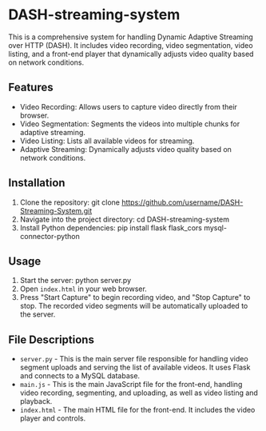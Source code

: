 # DASH-streaming-system

This is a comprehensive system for handling Dynamic Adaptive Streaming over HTTP (DASH). It includes video recording, video segmentation, video listing, and a front-end player that dynamically adjusts video quality based on network conditions.

## Features

- Video Recording: Allows users to capture video directly from their browser.
- Video Segmentation: Segments the videos into multiple chunks for adaptive streaming.
- Video Listing: Lists all available videos for streaming.
- Adaptive Streaming: Dynamically adjusts video quality based on network conditions.


## Installation

1. Clone the repository: git clone https://github.com/username/DASH-Streaming-System.git
2. Navigate into the project directory: cd DASH-streaming-system
3. Install Python dependencies: pip install flask flask_cors mysql-connector-python


## Usage

1. Start the server: python server.py
2. Open `index.html` in your web browser.
3. Press "Start Capture" to begin recording video, and "Stop Capture" to stop. The recorded video segments will be automatically uploaded to the server.


## File Descriptions

- `server.py` - This is the main server file responsible for handling video segment uploads and serving the list of available videos. It uses Flask and connects to a MySQL database.
- `main.js` - This is the main JavaScript file for the front-end, handling video recording, segmenting, and uploading, as well as video listing and playback.
- `index.html` - The main HTML file for the front-end. It includes the video player and controls.



